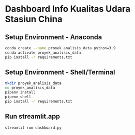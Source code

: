 # Dashboard Info Kualitas Udara Stasiun China

## Setup Environment - Anaconda
```sh
conda create --name proyek_analisis_data python=3.9
conda activate proyek_analisis_data
pip install -r requirements.txt
```

## Setup Environment - Shell/Terminal
```sh
mkdir proyek_analisis_data
cd proyek_analisis_data
pipenv install
pipenv shell
pip install -r requirements.txt
```

## Run streamlit.app
```sh
streamlit run dashboard.py
```

